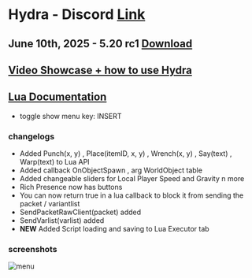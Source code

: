 # Hydra - Discord [Link](https://discord.gg/myECsZU4Nk)
## June 10th, 2025 - 5.20 rc1 [Download](https://link-center.net/1345687/hydra-growtopia-514-mod)
## [Video Showcase + how to use Hydra](https://www.youtube.com/watch?v=ipZhX6Zf6Qg)
## [Lua Documentation](https://fshn06s-organization.gitbook.io/hydra-lua-api/)
- toggle show menu key: INSERT
### changelogs
- Added Punch(x, y) , Place(itemID, x, y) , Wrench(x, y) , Say(text) , Warp(text) to Lua API
- Added callback OnObjectSpawn , arg WorldObject table
- Added changeable sliders for Local Player Speed and Gravity n more
- Rich Presence now has buttons
- You can now return true in a lua callback to block it from sending the packet / variantlist
- SendPacketRawClient(packet) added
- SendVarlist(varlist) added
- **NEW** Added Script loading and saving to Lua Executor tab

### screenshots
![menu](https://media.discordapp.net/attachments/1204213549300191252/1375212611188297778/image.png?ex=68381e4c&is=6836cccc&hm=22e7f73241028b5550355edabbf8bd32b1bd4f0e637c0c87d917e6be21642c88&=&format=webp&quality=lossless&width=1433&height=833)
